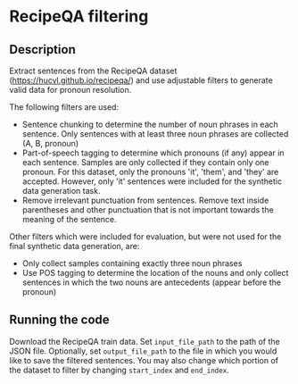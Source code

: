# RecipeQA filtering
## Description

Extract sentences from the RecipeQA dataset (https://hucvl.github.io/recipeqa/) and use adjustable filters to generate valid data for pronoun resolution.

The following filters are used:
- Sentence chunking to determine the number of noun phrases in each sentence. Only sentences with at least three noun phrases are collected (A, B, pronoun)
- Part-of-speech tagging to determine which pronouns (if any) appear in each sentence. Samples are only collected if they contain only one pronoun. For this dataset, only the pronouns 'it', 'them', and 'they' are accepted. However, only 'it' sentences were included for the synthetic data generation task.
- Remove irrelevant punctuation from sentences. Remove text inside parentheses and other punctuation that is not important towards the meaning of the sentence.

Other filters which were included for evaluation, but were not used for the final synthetic data generation, are:
- Only collect samples containing exactly three noun phrases
- Use POS tagging to determine the location of the nouns and only collect sentences in which the two nouns are antecedents (appear before the pronoun)

## Running the code
Download the RecipeQA train data. Set `input_file_path` to the path of the JSON file. Optionally, set `output_file_path` to the file in which you would like to save the filtered sentences. You may also change which portion of the dataset to filter by changing `start_index` and `end_index`.
